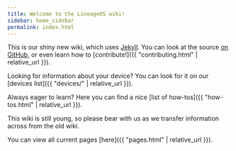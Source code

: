 ```yaml
---
title: Welcome to the LineageOS wiki!
sidebar: home_sidebar
permalink: index.html
---
```


This is our shiny new wiki, which uses [Jekyll](https://jekyllrb.com/). You can look at the source [on GitHub](https://github.com/LineageOS/lineage_wiki), or
even learn how to [contribute!]({{ "contributing.html" | relative_url }}).

Looking for information about your device? You can look for it on our [devices list]({{ "devices/" | relative_url }}).

Always eager to learn? Here you can find a nice [list of how-tos]({{ "how-tos.html" | relative_url }}).

This wiki is still young, so please bear with us as we transfer information across from the old wiki.

You can view all current pages [here]({{ "pages.html" | relative_url }}).

